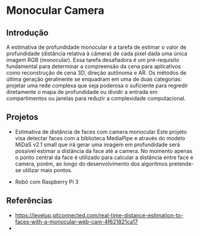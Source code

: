 # Monocular Camera

## Introdução
A estimativa de profundidade monocular é a tarefa de estimar o valor de profundidade (distância relativa à câmera) de cada pixel dada uma única imagem RGB (monocular). Essa tarefa desafiadora é um pré-requisito fundamental para determinar a compreensão da cena para aplicativos como reconstrução de cena 3D, direção autônoma e AR. Os métodos de última geração geralmente se enquadram em uma de duas categorias: projetar uma rede complexa que seja poderosa o suficiente para regredir diretamente o mapa de profundidade ou dividir a entrada em compartimentos ou janelas para reduzir a complexidade computacional.

## Projetos
- Estimativa de distância de faces com camera monocular
Este projeto visa detectar faces com a biblioteca MediaPipe e através do modelo MiDaS v2.1 small que irá gerar uma imagem em profundidade será possível estimar a distância da face até a camera. No momento apenas o ponto central da face é utilizado para calcular a distância entre face e camera, porém, ao longo do desenvolvimento dos algoritmos pretende-se utilizar mais pontos.

- Robô com Raspberry Pi 3
## Referências
- https://levelup.gitconnected.com/real-time-distance-estimation-to-faces-with-a-monocular-web-cam-4f621821ca17
- 
